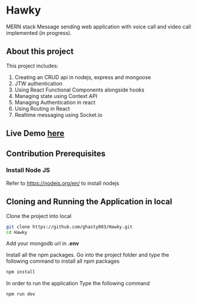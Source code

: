 # Hawky
MERN stack Message sending web application with voice call and video call implemented (in progress).


## About this project

This project includes:

1. Creating an CRUD api in nodejs, express and mongoose
2. JTW authentication
3. Using React Functional Components alongside hooks
4. Managing state using Context API
5. Managing Authentication in react
6. Using Routing in React
7. Realtime messaging using Socket.io


## Live Demo [here](https://hawky.vercel.app)

## Contribution Prerequisites

### Install Node JS

Refer to https://nodejs.org/en/ to install nodejs


## Cloning and Running the Application in local

Clone the project into local

```bash
git clone https://github.com/ghasty003/Hawky.git
cd Hawky
```
Add your mongodb url in **.env**

Install all the npm packages. Go into the project folder and type the following command to install all npm packages

```bash
npm install
```

In order to run the application Type the following command

```bash
npm run dev
```

